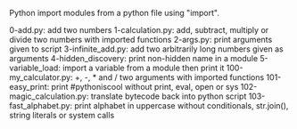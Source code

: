 Python import modules from a python file using "import".

0-add.py: add two numbers
1-calculation.py: add, subtract, multiply or divide two numbers with imported functions
2-args.py: print arguments given to script
3-infinite_add.py: add two arbitrarily long numbers given as arguments
4-hidden_discovery: print non-hidden name in a module
5-variable_load: import a variable from a module then print it
100-my_calculator.py: +, -, * and / two arguments with imported functions
101-easy_print: print #pythoniscool without print, eval, open or sys
102-magic_calculation.py: translate bytecode back into python script
103-fast_alphabet.py: print alphabet in uppercase without conditionals, str.join(), string literals or system calls
